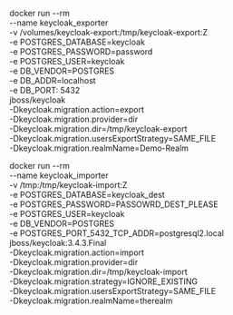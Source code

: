 docker run --rm\
    --name keycloak_exporter\
    -v /volumes/keycloak-export:/tmp/keycloak-export:Z\
    -e POSTGRES_DATABASE=keycloak\
    -e POSTGRES_PASSWORD=password\
    -e POSTGRES_USER=keycloak\
    -e DB_VENDOR=POSTGRES\
    -e DB_ADDR=localhost\
    -e DB_PORT: 5432 \
    jboss/keycloak \
    -Dkeycloak.migration.action=export\
    -Dkeycloak.migration.provider=dir\
    -Dkeycloak.migration.dir=/tmp/keycloak-export\
    -Dkeycloak.migration.usersExportStrategy=SAME_FILE\
    -Dkeycloak.migration.realmName=Demo-Realm

docker run --rm\
    --name keycloak_importer\
    -v /tmp:/tmp/keycloak-import:Z\
    -e POSTGRES_DATABASE=keycloak_dest\
    -e POSTGRES_PASSWORD=PASSOWRD_DEST_PLEASE\
    -e POSTGRES_USER=keycloak\
    -e DB_VENDOR=POSTGRES\
    -e POSTGRES_PORT_5432_TCP_ADDR=postgresql2.local\
    jboss/keycloak:3.4.3.Final\
    -Dkeycloak.migration.action=import\
    -Dkeycloak.migration.provider=dir\
    -Dkeycloak.migration.dir=/tmp/keycloak-import\
    -Dkeycloak.migration.strategy=IGNORE_EXISTING\
    -Dkeycloak.migration.usersExportStrategy=SAME_FILE\
    -Dkeycloak.migration.realmName=therealm